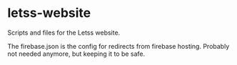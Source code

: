 # letss-website

Scripts and files for the Letss website.

The firebase.json is the config for redirects from firebase hosting. Probably not needed anymore, but keeping it to be safe.